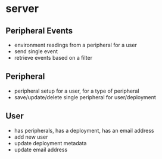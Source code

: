 # server

## Peripheral Events

- environment readings from a peripheral for a user
- send single event
- retrieve events based on a filter

## Peripheral

- peripheral setup for a user, for a type of peripheral
- save/update/delete single peripheral for user/deployment

## User

- has peripherals, has a deployment, has an email address
- add new user
- update deployment metadata
- update email address

